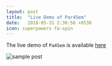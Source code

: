 ```yaml
---
layout: post
title:  "Live Demo of Par4Sem"
date:   2018-05-31 2:36:56 +0530
icon: superpowers fa-spin
---
```



The live demo of ``Pa4Sem`` is available [here](https://ltmaggie.informatik.uni-hamburg.de/par4sem/)

![sample post]({{site.baseurl}}/images//par4sim.gif)
